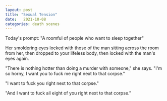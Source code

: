 ```yaml
---
layout: post
title: "Sexual Tension"
date:   2021-10-08
categories: death scenes
---
```

Today's prompt: "A roomful of people who want to sleep together"

Her smoldering eyes locked with those of the man sitting across the room from her, then dropped to your lifeless body, then locked with the man's eyes again.

"There is nothing hotter than doing a murder with someone," she says. "I'm so horny, I want you to fuck me right next to that corpse."

"I want to fuck you right next to that corpse."

"And I want to fuck all eight of you right next to that corpse."
